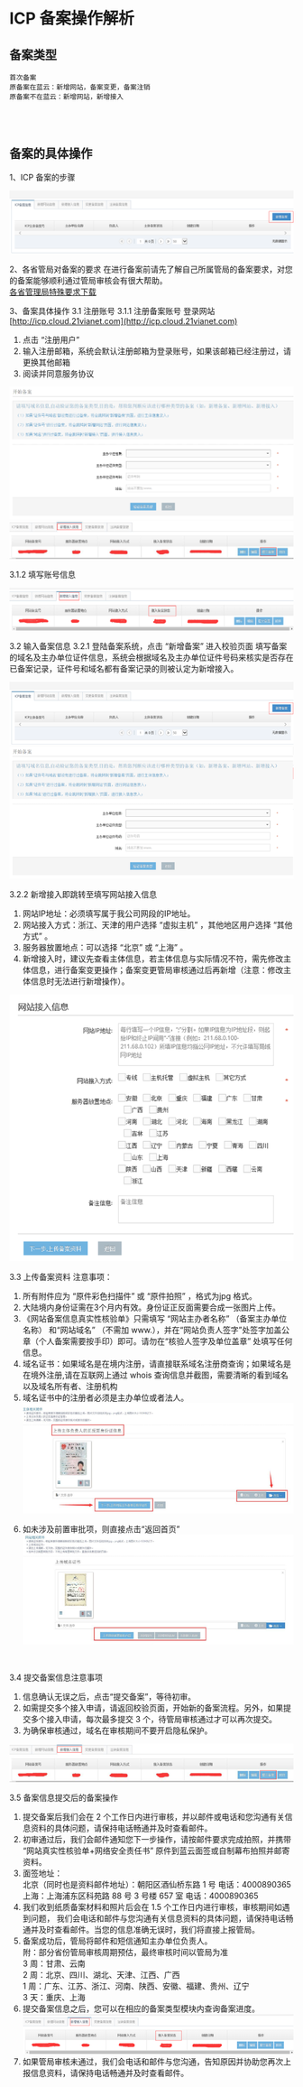 <properties
	pageTitle="原备案不在蓝云-新增接入 | Azure"
	description="ICP 备案类型为原备案不在蓝云的新增接入操作流程"
	services="icp-backup"
	documentationCenter=""
	authors="will"
	manager="edwinc"
	editor=""
	tags="icp"/>

<tags
	ms.service="icp-backup"
	ms.workload=""
	ms.tgt_pltfrm=""
	ms.devlang="na"
	ms.topic="article"
	ms.date="01/20/2017"
	wacn.date="01/20/2017"
	wacn.lang="en" 
	ms.author="will"/>


# ICP 备案操作解析

## 备案类型

    首次备案
	原备案在蓝云：新增网站，备案变更，备案注销
    原备案不在蓝云：新增网站，新增接入
</br>
</br>

## 备案的具体操作
1、ICP 备案的步骤

![procedure](./media/7-1.png)
</br>

2、各省管局对备案的要求
在进行备案前请先了解自己所属管局的备案要求，对您的备案能够顺利通过管局审核会有很大帮助。</br>
[各省管理局特殊要求下载](//wacndevelop.blob.core.chinacloudapi.cn/marketing-resource/documents/special-request.pdf)
</br>

3、备案具体操作
3.1 注册账号
3.1.1 注册备案账号
登录网站 [http://icp.cloud.21vianet.com](http://icp.cloud.21vianet.com)

1)	点击 “注册用户”
2)	输入注册邮箱，系统会默认注册邮箱为登录账号，如果该邮箱已经注册过，请更换其他邮箱
3)	阅读并同意服务协议


![procedure](./media/7-2.png)
![procedure](./media/7-3.png)
</br>

3.1.2 填写账号信息

![procedure](./media/7-4.png)
</br>

3.2 输入备案信息
3.2.1 登陆备案系统，点击 “新增备案” 进入校验页面
填写备案的域名及主办单位证件信息，系统会根据域名及主办单位证件号码来核实是否存在已备案记录，证件号和域名都有备案记录的则被认定为新增接入。

![procedure](./media/7-5.png)
![procedure](./media/7-6.png)
</br>

3.2.2 新增接入即跳转至填写网站接入信息
1)	网站IP地址：必须填写属于我公司网段的IP地址。
2)	网站接入方式：浙江、天津的用户选择 “虚拟主机” ，其他地区用户选择 “其他方式” 。
3)	服务器放置地点：可以选择 “北京” 或 “上海” 。
4)	新增接入时，建议先查看主体信息，若主体信息与实际情况不符，需先修改主体信息，进行备案变更操作；备案变更管局审核通过后再新增（注意：修改主体信息时无法进行新增操作）。


![procedure](./media/7-7.png)
</br>

3.3 上传备案资料
注意事项：

1)	所有附件应为 “原件彩色扫描件” 或 “原件拍照” ，格式为jpg 格式。
2)	大陆境内身份证需在3个月内有效。身份证正反面需要合成一张图片上传。
3)	《网站备案信息真实性核验单》只需填写 “网站主办者名称” （备案主办单位名称） 和“网站域名” （不需加 www.），并在“网站负责人签字”处签字加盖公章（个人备案需要按手印）即可。请勿在“核验人签字及单位盖章” 处填写任何信息。
4)	域名证书：如果域名是在境内注册，请直接联系域名注册商查询；如果域名是在境外注册,请在互联网上通过 whois 查询信息并截图，需要清晰的看到域名以及域名所有者、注册机构
5)	域名证书中的注册者必须是主办单位或者法人。
 ![procedure](./media/7-8.png) </br>
 6. 如未涉及前置审批项，则直接点击“返回首页”
 ![procedure](./media/7-9.png)
</br>

3.4 提交备案信息注意事项
1)	信息确认无误之后，点击“提交备案”，等待初审。
2)	如需提交多个接入申请，请返回校验页面，开始新的备案流程。另外，如果提交多个接入申请，每次最多提交 3 个，待管局审核通过才可以再次提交。  
3)	为确保审核通过，域名在审核期间不要开启隐私保护。

![procedure](./media/7-10.png)
</br>

3.5 备案信息提交后的备案操作
 1. 提交备案后我们会在 2 个工作日内进行审核，并以邮件或电话和您沟通有关信息资料的具体问题，请保持电话畅通并及时查看邮件。
 2. 初审通过后，我们会邮件通知您下一步操作，请按邮件要求完成拍照，并携带 “网站真实性核验单+网络安全责任书” 原件到蓝云面签或自制幕布拍照并邮寄资料。
 3. 面签地址：</br>
    北京（同时也是资料邮件地址）：朝阳区酒仙桥东路 1 号 电话：4000890365 </br>
    上海：上海浦东区科苑路 88 号 3 号楼 657 室 电话：4000890365 </br>
 4. 我们收到纸质备案材料和照片后会在 1.5 个工作日内进行审核，审核期间如遇到问题， 我们会电话和邮件与您沟通有关信息资料的具体问题，请保持电话畅通并及时查看邮件。当您的信息准确无误时，我们将直接上报管局。
 5. 备案成功后，管局将邮件和短信通知主办单位负责人。</br>
    附：部分省份管局审核周期预估，最终审核时间以管局为准</br>
    3 周：甘肃、云南</br>
    2 周：北京、四川、湖北、天津、江西、广西</br>
    1 周：广东、江苏、浙江、河南、陕西、安徽、福建、贵州、辽宁</br>
    3 天：重庆、上海</br>
 6. 提交备案信息之后，您可以在相应的备案类型模块内查询备案进度。 ![procedure](./media/7-11.png) </br>
 7. 如果管局审核未通过，我们会电话和邮件与您沟通，告知原因并协助您再次上报信息资料，请保持电话畅通并及时查看邮件。

</br>
</br>
